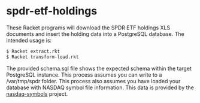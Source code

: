 # spdr-etf-holdings
These Racket programs will download the SPDR ETF holdings XLS documents and insert the holding data into a PostgreSQL database. 
The intended usage is:

```bash
$ Racket extract.rkt
$ Racket transform-load.rkt
```

The provided schema.sql file shows the expected schema within the target PostgreSQL instance. 
This process assumes you can write to a /var/tmp/spdr folder. This process also assumes you have loaded your database with NASDAQ symbol
file information. This data is provided by the [nasdaq-symbols](https://github.com/evdubs/nasdaq-symbols) project.
